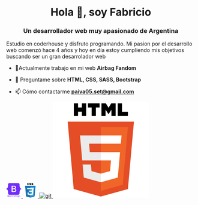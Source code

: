 <h1 align="center">Hola 👋, soy Fabricio</h1>
<h3 align="center">Un desarrollador web muy apasionado de Argentina</h3>

<p>Estudio en coderhouse y disfruto programando. Mi pasion por el desarrollo web comenzó hace 4 años y hoy en día estoy cumpliendo mis objetivos buscando ser un gran desarrolador web</p>

- 🔭Actualmente trabajo en mi web **Airbag Fandom**

- 💬 Preguntame sobre **HTML, CSS, SASS, Bootstrap**

- 📫 Cómo contactarme **paiva05.set@gmail.com**
  
<p align="left"> <a href="https://getbootstrap.com" target="_blank" rel="noreferrer"> <img src="https://raw.githubusercontent.com/devicons/devicon/master/icons/bootstrap/bootstrap-plain-wordmark.svg" alt="bootstrap" width="40" altura="40"/> </a> <a href="https://www.w3schools.com/css/" target="_blank" rel="noreferrer"> <img src="https://raw.githubusercontent.com/devicons/devicon/master/icons/css3/css3-original-wordmark.svg" alt="css3" width="40" altura="40"/> </a> <a href="https://git-scm.com/" target="_blank" rel="noreferrer"> <img src="https://www.vectorlogo.zone/logos/git-scm/git-scm-icon.svg" alt="git" width="40" altura="40"/> </a> <a href="https://www.w3.org/html/" target="_blank" rel="noreferrer"> <img src="https://raw.githubusercontent.com/devicons/devicon/master/icons/html5/html5-original-wordmark.svg" alt="html5" ancho="40" alto="40"/> </a> </p>
